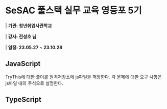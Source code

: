 # SeSAC 풀스택 실무 교육 영등포 5기

| **기관: 청년취업사관학교**

| **강사: 전성호 님**

| **일정: 23.05.27 ~ 23.10.28**

## JavaScript

TryThis에 대한 풀이를 원격저장소에 js파일을 저장한다. 각 문제에 대한 요구 사항은 js파일 내의 주석으로 설명한다.

## TypeScript
